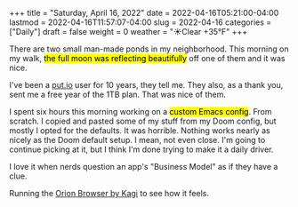+++
title = "Saturday, April 16, 2022"
date = 2022-04-16T05:21:00-04:00
lastmod = 2022-04-16T11:57:07-04:00
slug = 2022-04-16
categories = ["Daily"]
draft = false
weight = 0
weather = "☀️Clear +35°F"
+++

There are two small man-made ponds in my neighborhood. This morning on my walk, <mark>the full moon was reflecting beautifully</mark> off one of them and it was nice.

I've been a [put.io](https://put.io) user for 10 years, they tell me. They also, as a thank you, sent me a free year of the 1TB plan. That was nice of them.

I spent six hours this morning working on a <mark>custom Emacs config</mark>. From scratch. I copied and pasted some of my stuff from my Doom config, but mostly I opted for the defaults. It was horrible. Nothing works nearly as nicely as the Doom default setup. I mean, not even close. I'm going to continue picking at it, but I think I'm done trying to make it a daily driver.

I love it when nerds question an app's "Business Model" as if they have a clue.

Running the [Orion Browser by Kagi](https://browser.kagi.com/) to see how it feels.

[//]: # "Exported with love from a post written in Org mode"
[//]: # "- https://github.com/kaushalmodi/ox-hugo"

